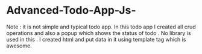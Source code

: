 # Advanced-Todo-App-Js-
Note : it is not simple and typical todo app. In this todo app I created all crud operations and also a popup which shows the status of todo . No library is used in this . I created html and put data in it using template tag which is awesome.
